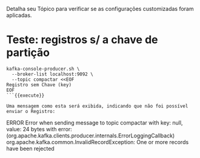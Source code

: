 Detalha seu Tópico para verificar se as configurações customizadas foram aplicadas.

# Teste: registros s/ a chave de partição

```
kafka-console-producer.sh \
  --broker-list localhost:9092 \
  --topic compactar <<EOF
Registro sem Chave (key)
EOF
```{{execute}}

Uma mensagem como esta será exibida, indicando que não foi possível enviar o Registro:

```
ERROR Error when sending message to topic compactar with key: null, value: 24 bytes with error: (org.apache.kafka.clients.producer.internals.ErrorLoggingCallback)
org.apache.kafka.common.InvalidRecordException: One or more records have been rejected
```